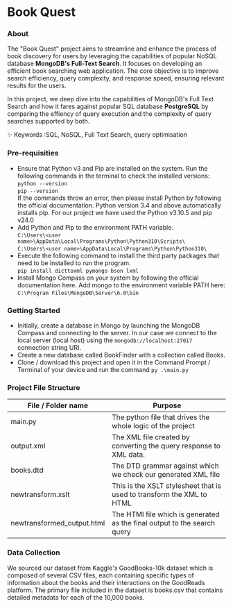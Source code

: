 # Book Quest 

### About
The "Book Quest" project aims to streamline and enhance the process of book discovery for users by leveraging the capabilities of popular NoSQL database **MongoDB's Full-Text Search**. It focuses on developing an efficient book searching web application. The core objective is to improve search efficiency, query complexity, and response speed, ensuring relevant results for the users.

In this project, we deep dive into the capabilities of MongoDB's Full Text Search and how it fares against popular SQL database **PostgreSQL** by comparing the effiency of query execution and the complexity of query searches supported by both.

✨ Keywords  :SQL, NoSQL, Full Text Search, query optimisation

### Pre-requisities
- Ensure that Python v3 and Pip are installed on the system. Run the following commands in the terminal to check the installed versions: <br/>
`python --version` <br/>
`pip --version` <br/>
If the commands throw an error, then please install Python by following the official documentation. Python version 3.4 and above automatically installs pip. For our project we have used the Python v3.10.5 and pip v24.0
- Add Python and Pip to the environment PATH variable. <br/>
	`C:\Users\<user name>\AppData\Local\Programs\Python\Python310\Scripts\` <br/>
  `C:\Users\<user name>\AppData\Local\Programs\Python\Python310\`
- Execute the following command to install the third party packages that need to be installed to run the program. <br/>
  `pip install dicttoxml pymongo bson lxml`
- Install Mongo Compass on your system by following the official documentation here. Add mongo to the environment variable PATH here: <br/>
  `C:\Program Files\MongoDB\Server\6.0\bin`

### Getting Started
- Initially, create a database in Mongo by launching the MongoDB Compass and connecting to the server. In our case we connect to the local server (local host) using the `mongodb://localhost:27017` connection string URI.
- Create a new database called BookFinder with a collection called Books.
- Clone / download this project and open it in the Command Prompt / Terminal of your device and run the command `py .\main.py`

### Project File Structure

| File / Folder name      | Purpose      |
| ------------- | ------------- |
| main.py | The python file that drives the whole logic of the project |
| output.xml | The XML file created by converting the query response to XML data. |
| books.dtd | The DTD grammar against which we check our generated XML file |
| newtransform.xslt | This is the XSLT stylesheet that is used to transform the XML to HTML |
| newtransformed_output.html | The HTMl file which is generated as the final output to the search query |

### Data Collection

We  sourced our dataset from Kaggle's GoodBooks-10k dataset which is composed of several CSV files, each containing specific types of information about the books and their interactions on the GoodReads platform. The primary file included in the dataset is books.csv that contains detailed metadata for each of the 10,000 books.
